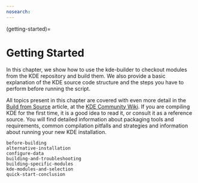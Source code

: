 ```yaml
---
nosearch:
---
```


(getting-started)=
# Getting Started

In this chapter, we show how to use the kde-builder to checkout modules
from the KDE repository and build them. We also provide a basic
explanation of the KDE source code structure and the steps you have to
perform before running the script.

All topics present in this chapter are covered with even more detail in
the [Build from
Source](https://community.kde.org/Guidelines_and_HOWTOs/Build_from_source)
article, at the [KDE Community Wiki](https://community.kde.org/). If you
are compiling KDE for the first time, it is a good idea to read it, or
consult it as a reference source. You will find detailed information
about packaging tools and requirements, common compilation pitfalls and
strategies and information about running your new KDE installation.

```{toctree}
before-building
alternative-installation
configure-data
building-and-troubleshooting
building-specific-modules
kde-modules-and-selection
quick-start-conclusion
```
